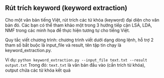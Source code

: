 ## Rút trích keyword (keyword extraction)

Cho một văn bản tiếng Việt, rút trích các từ khóa (keyword) đại diện cho văn bản đó.
Các bạn có thể tham khảo một trong 3 hướng tiếp cận LSA, LDA, NMF trong các minh họa để thực hiện tương tự cho tiếng Việt.

Quy tắc viết chương trình: chương trình viết dưới dạng dòng lệnh, hỗ trợ 2 tham số bắt buộc là input_file và result, tên tập tin chạy là keyword_extraction.py.

Ví dụ:
`python keyword_extraction.py --input_file text.txt --result output.txt`
Trong đó: `text.txt` là văn bản đầu vào (cần trích từ khóa), output chứa các từ khóa kết quả
